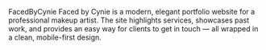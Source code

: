 FacedByCynie
Faced by Cynie is a modern, elegant portfolio website for a professional makeup artist. The site highlights services, showcases past work, and provides an easy way for clients to get in touch — all wrapped in a clean, mobile-first design.
